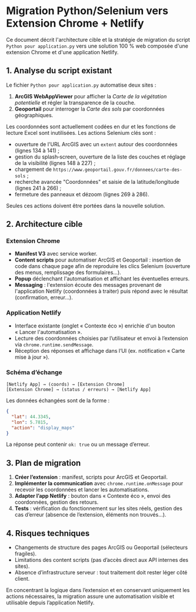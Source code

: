 # Migration Python/Selenium vers Extension Chrome + Netlify

Ce document décrit l'architecture cible et la stratégie de migration du script `Python pour application.py` vers une solution 100 % web composée d'une extension Chrome et d'une application Netlify.

## 1. Analyse du script existant

Le fichier `Python pour application.py` automatise deux sites :

1. **ArcGIS WebAppViewer** pour afficher la *Carte de la végétation potentielle* et régler la transparence de la couche.
2. **Geoportail** pour interroger la *Carte des sols* par coordonnées géographiques.

Les coordonnées sont actuellement codées en dur et les fonctions de lecture Excel sont inutilisées. Les actions Selenium clés sont :

- ouverture de l'URL ArcGIS avec un `extent` autour des coordonnées (lignes 134 à 141) ;
- gestion du splash‑screen, ouverture de la liste des couches et réglage de la visibilité (lignes 148 à 227) ;
- chargement de `https://www.geoportail.gouv.fr/donnees/carte-des-sols` ;
- recherche avancée "Coordonnées" et saisie de la latitude/longitude (lignes 241 à 266) ;
- fermeture des panneaux et dézoom (lignes 269 à 286).

Seules ces actions doivent être portées dans la nouvelle solution.

## 2. Architecture cible

### Extension Chrome

- **Manifest V3** avec service worker.
- **Content scripts** pour automatiser ArcGIS et Geoportail : insertion de code dans chaque page afin de reproduire les clics Selenium (ouverture des menus, remplissage des formulaires…).
- **Popup** déclenchant l'automatisation et affichant les éventuelles erreurs.
- **Messaging** : l'extension écoute des messages provenant de l'application Netlify (coordonnées à traiter) puis répond avec le résultat (confirmation, erreur…).

### Application Netlify

- Interface existante (onglet « Contexte éco ») enrichie d'un bouton « Lancer l'automatisation ».
- Lecture des coordonnées choisies par l’utilisateur et envoi à l’extension via `chrome.runtime.sendMessage`.
- Réception des réponses et affichage dans l’UI (ex. notification « Carte mise à jour »).

### Schéma d’échange

```text
[Netlify App] → (coords) → [Extension Chrome]
[Extension Chrome] → (status / erreurs) → [Netlify App]
```

Les données échangées sont de la forme :

```json
{
  "lat": 44.3345,
  "lon": 5.7815,
  "action": "display_maps"
}
```

La réponse peut contenir `ok: true` ou un message d’erreur.

## 3. Plan de migration

1. **Créer l’extension** : manifest, scripts pour ArcGIS et Geoportail.
2. **Implémenter la communication** avec `chrome.runtime.onMessage` pour recevoir les coordonnées et lancer les automatisations.
3. **Adapter l’app Netlify** : bouton dans « Contexte éco », envoi des coordonnées, gestion des retours.
4. **Tests** : vérification du fonctionnement sur les sites réels, gestion des cas d’erreur (absence de l’extension, éléments non trouvés…).

## 4. Risques techniques

- Changements de structure des pages ArcGIS ou Geoportail (sélecteurs fragiles).
- Limitations des content scripts (pas d’accès direct aux API internes des sites).
- Absence d’infrastructure serveur : tout traitement doit rester léger côté client.

En concentrant la logique dans l’extension et en conservant uniquement les actions nécessaires, la migration assure une automatisation visible et utilisable depuis l’application Netlify.
